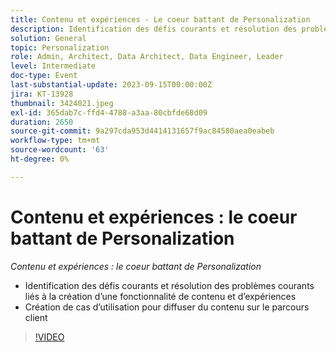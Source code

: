 ```yaml
---
title: Contenu et expériences - Le coeur battant de Personalization
description: Identification des défis courants et résolution des problèmes courants liés à la création d’une fonctionnalité de contenu et d’expériences Création de cas d’utilisation pour diffuser du contenu sur le parcours client
solution: General
topic: Personalization
role: Admin, Architect, Data Architect, Data Engineer, Leader
level: Intermediate
doc-type: Event
last-substantial-update: 2023-09-15T00:00:00Z
jira: KT-13928
thumbnail: 3424021.jpeg
exl-id: 365dab7c-ffd4-4788-a3aa-80cbfde68d09
duration: 2650
source-git-commit: 9a297cda953d4414131657f9ac84580aea0eabeb
workflow-type: tm+mt
source-wordcount: '63'
ht-degree: 0%

---
```


# Contenu et expériences : le coeur battant de Personalization

*Contenu et expériences : le coeur battant de Personalization*

* Identification des défis courants et résolution des problèmes courants liés à la création d’une fonctionnalité de contenu et d’expériences
* Création de cas d’utilisation pour diffuser du contenu sur le parcours client

>[!VIDEO](https://video.tv.adobe.com/v/3424021/?learn=on)
